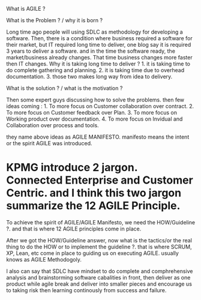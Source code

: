 What is AGILE ? 

What is the Problem ? / why it is born ? 

Long time ago people will using SDLC as methodology for developing a software. Then, there is a condition where business required a software for their market, but IT required long time to deliver, one blog say it is required 3 years to deliver a software. and in the time the software ready, the market/business already changes. That time business changes more faster then IT changes. Why it is taking long time to deliver ? 
    1. it is taking time to do complete gathering and planning.
    2. it is taking time due to overhead documentation. 
    3. those two makes long way from idea to delivery.


What is the solution  ? / what is the motivation ? 

Then some expert guys discussing how to solve the problems. then few ideas coming : 
    1. To more focus on Customer collaboration over contract.
    2. To more focus on Customer feedback over Plan.
    3. To more focus on Working product over documentation. 
    4. To more focus on Invidual and Collaboration over process and tools.

they name above ideas as AGILE MANIFESTO. manifesto means the intent or the spirit AGILE was introduced. 

# KPMG introduce 2 jargon. Connected Enterprise and Customer Centric. and I think this two jargon summarize the 12 AGILE Principle.

To achieve the spirit of AGILE/AGILE Manifesto, we need the HOW/Guideline ?. and that is where 12 AGILE principles come in place. 

After we got the HOW/Guideline answer, now what is the tactics/or the real thing to do the HOW or to implement the guideline ?. that is where SCRUM, XP, Lean, etc come in place to guiding us on executing AGILE. usually knows as AGILE Methodogoly.

I also can say that SDLC have mindset to do complete and comphrehensive analysis and brainstorming software cabalities in front, then deliver as one product while agile break and deliver into smaller pieces and encourage us to taking risk then learning continously from success and failure.